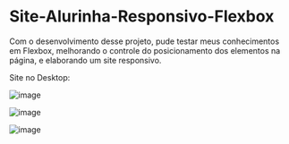 # Site-Alurinha-Responsivo-Flexbox
Com o desenvolvimento desse projeto, pude testar meus conhecimentos em Flexbox, melhorando o controle do posicionamento dos elementos na página, e elaborando um site responsivo.

Site no Desktop:

![image](https://user-images.githubusercontent.com/85269068/155730163-258d7a17-6d9c-42ef-9332-c9453ecdcb16.png)

![image](https://user-images.githubusercontent.com/85269068/155730289-79b5448b-b6b0-4029-962c-2dfc7acf5a1a.png)

![image](https://user-images.githubusercontent.com/85269068/155730335-3a43bcee-b1c5-4101-b97f-07e335e51009.png)
